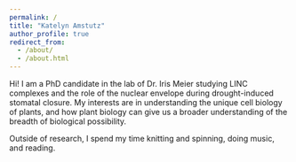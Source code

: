 ```yaml
---
permalink: /
title: "Katelyn Amstutz"
author_profile: true
redirect_from: 
  - /about/
  - /about.html
---
```


Hi! I am a PhD candidate in the lab of Dr. Iris Meier studying LINC complexes and the role of the nuclear envelope during drought-induced stomatal closure. My interests are in understanding the unique cell biology of plants, and how plant biology can give us a broader understanding of the breadth of biological possibility. 

Outside of research, I spend my time knitting and spinning, doing music, and reading. 
